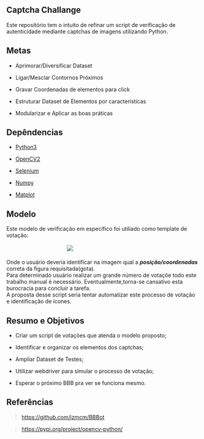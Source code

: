 ## Captcha Challange

Este repositório tem o intuito de refinar um script de verificação de autenticidade mediante captchas de imagens utilizando Python.

## Metas 

* Aprimorar/Diversificar Dataset

* Ligar/Mesclar Contornos Próximos 

* Gravar Coordenadas de elementos para click

* Estruturar Dataset de Elementos por características

* Modularizar e Aplicar as boas práticas 


## Depêndencias
* [Python3](https://www.python.org/)

* [OpenCV2](https://answers.opencv.org/questions/)

* [Selenium](https://www.seleniumhq.org/)

* [Numpy](https://numpy.org/install/)

* [Matplot](https://matplotlib.org/3.1.1/users/installing.html)

## Modelo 
Este modelo de verificação em específico foi utiliado como template de votação:<br/><br/>
&nbsp;&nbsp;&nbsp;&nbsp;&nbsp;&nbsp;&nbsp;&nbsp;&nbsp;&nbsp;&nbsp;&nbsp;&nbsp;&nbsp;&nbsp;&nbsp;&nbsp;&nbsp;&nbsp;&nbsp;&nbsp;&nbsp;&nbsp;&nbsp;&nbsp;&nbsp;&nbsp;&nbsp;&nbsp;&nbsp;&nbsp;&nbsp;&nbsp;&nbsp;&nbsp;&nbsp;&nbsp;&nbsp;&nbsp;&nbsp;![](./images/exemplo.png)
&nbsp;&nbsp;&nbsp;&nbsp;<br><br/>
Onde o usuário deveria identificar na imagem qual a ***posição/coordenadas*** correta da figura requisitada(gota). <br>Para determinado usuário realizar um grande número de votaçõe todo este trabalho manual é necessário. Eventualmente,torna-se cansativo esta burocracia para concluir a tarefa.<br>A proposta desse script seria tentar automatizar este processo de votação e identificação de ícones.

## Resumo e Objetivos
* Criar um script de votações que atenda o modelo proposto;

* Identificar e organizar os elementos dos captchas;

* Ampliar Dataset de Testes;

* Utilizar webdriver para simular o processo de votação;

* Esperar o próximo BBB pra ver se funciona mesmo.

## Referências

> https://github.com/izmcm/BBBot 

> https://pypi.org/project/opencv-python/


